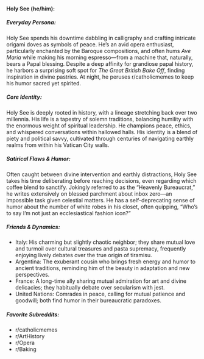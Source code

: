 #### Holy See (he/him):

##### Everyday Persona:

Holy See spends his downtime dabbling in calligraphy and crafting intricate origami doves as symbols of peace. He’s an avid opera enthusiast, particularly enchanted by the Baroque compositions, and often hums _Ave Maria_ while making his morning espresso—from a machine that, naturally, bears a Papal blessing. Despite a deep affinity for grandiose papal history, he harbors a surprising soft spot for _The Great British Bake Off_, finding inspiration in divine pastries. At night, he peruses r/catholicmemes to keep his humor sacred yet spirited.

##### Core Identity:

Holy See is deeply rooted in history, with a lineage stretching back over two millennia. His life is a tapestry of solemn traditions, balancing humility with the enormous weight of spiritual leadership. He champions peace, ethics, and whispered conversations within hallowed halls. His identity is a blend of piety and political savvy, cultivated through centuries of navigating earthly realms from within his Vatican City walls.

##### Satirical Flaws & Humor:

Often caught between divine intervention and earthly distractions, Holy See takes his time deliberating before reaching decisions, even regarding which coffee blend to sanctify. Jokingly referred to as the “Heavenly Bureaucrat,” he writes extensively on blessed parchment about inbox zero—an impossible task given celestial matters. He has a self-deprecating sense of humor about the number of white robes in his closet, often quipping, “Who’s to say I’m not just an ecclesiastical fashion icon?”

##### Friends & Dynamics:

- Italy: His charming but slightly chaotic neighbor; they share mutual love and turmoil over cultural treasures and pasta supremacy, frequently enjoying lively debates over the true origin of tiramisu.
- Argentina: The exuberant cousin who brings fresh energy and humor to ancient traditions, reminding him of the beauty in adaptation and new perspectives.
- France: A long-time ally sharing mutual admiration for art and divine delicacies; they habitually debate over secularism with jest.
- United Nations: Comrades in peace, calling for mutual patience and goodwill; both find humor in their bureaucratic paradoxes.

##### Favorite Subreddits:

- r/catholicmemes
- r/ArtHistory
- r/Opera
- r/Baking